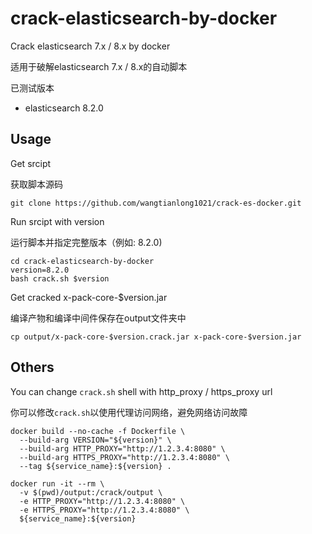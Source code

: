 # crack-elasticsearch-by-docker

Crack elasticsearch 7.x / 8.x by docker

适用于破解elasticsearch 7.x / 8.x的自动脚本

已测试版本
* elasticsearch 8.2.0

## Usage

Get srcipt

获取脚本源码

```shell
git clone https://github.com/wangtianlong1021/crack-es-docker.git
```

Run srcipt with version

运行脚本并指定完整版本（例如: 8.2.0)

```shell
cd crack-elasticsearch-by-docker
version=8.2.0
bash crack.sh $version
```

Get cracked x-pack-core-$version.jar

编译产物和编译中间件保存在output文件夹中

```shell
cp output/x-pack-core-$version.crack.jar x-pack-core-$version.jar
```

## Others
You can change `crack.sh` shell with http_proxy / https_proxy url

你可以修改`crack.sh`以使用代理访问网络，避免网络访问故障

```shell
docker build --no-cache -f Dockerfile \
  --build-arg VERSION="${version}" \
  --build-arg HTTP_PROXY="http://1.2.3.4:8080" \
  --build-arg HTTPS_PROXY="http://1.2.3.4:8080" \
  --tag ${service_name}:${version} .

docker run -it --rm \
  -v $(pwd)/output:/crack/output \
  -e HTTP_PROXY="http://1.2.3.4:8080" \
  -e HTTPS_PROXY="http://1.2.3.4:8080" \
  ${service_name}:${version}
```


